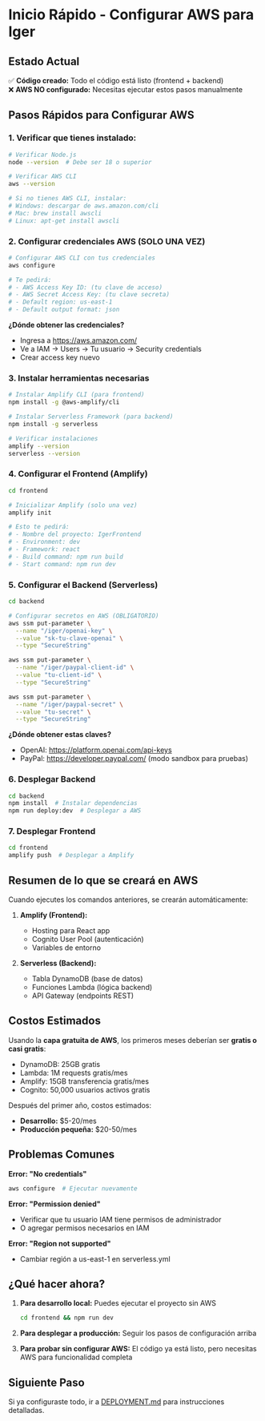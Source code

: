 # Inicio Rápido - Configurar AWS para Iger

## Estado Actual

✅ **Código creado:** Todo el código está listo (frontend + backend)  
❌ **AWS NO configurado:** Necesitas ejecutar estos pasos manualmente

## Pasos Rápidos para Configurar AWS

### 1. Verificar que tienes instalado:

```bash
# Verificar Node.js
node --version  # Debe ser 18 o superior

# Verificar AWS CLI
aws --version

# Si no tienes AWS CLI, instalar:
# Windows: descargar de aws.amazon.com/cli
# Mac: brew install awscli
# Linux: apt-get install awscli
```

### 2. Configurar credenciales AWS (SOLO UNA VEZ)

```bash
# Configurar AWS CLI con tus credenciales
aws configure

# Te pedirá:
# - AWS Access Key ID: (tu clave de acceso)
# - AWS Secret Access Key: (tu clave secreta)
# - Default region: us-east-1
# - Default output format: json
```

**¿Dónde obtener las credenciales?**
- Ingresa a https://aws.amazon.com/
- Ve a IAM → Users → Tu usuario → Security credentials
- Crear access key nuevo

### 3. Instalar herramientas necesarias

```bash
# Instalar Amplify CLI (para frontend)
npm install -g @aws-amplify/cli

# Instalar Serverless Framework (para backend)
npm install -g serverless

# Verificar instalaciones
amplify --version
serverless --version
```

### 4. Configurar el Frontend (Amplify)

```bash
cd frontend

# Inicializar Amplify (solo una vez)
amplify init

# Esto te pedirá:
# - Nombre del proyecto: IgerFrontend
# - Environment: dev
# - Framework: react
# - Build command: npm run build
# - Start command: npm run dev
```

### 5. Configurar el Backend (Serverless)

```bash
cd backend

# Configurar secretos en AWS (OBLIGATORIO)
aws ssm put-parameter \
  --name "/iger/openai-key" \
  --value "sk-tu-clave-openai" \
  --type "SecureString"

aws ssm put-parameter \
  --name "/iger/paypal-client-id" \
  --value "tu-client-id" \
  --type "SecureString"

aws ssm put-parameter \
  --name "/iger/paypal-secret" \
  --value "tu-secret" \
  --type "SecureString"
```

**¿Dónde obtener estas claves?**
- OpenAI: https://platform.openai.com/api-keys
- PayPal: https://developer.paypal.com/ (modo sandbox para pruebas)

### 6. Desplegar Backend

```bash
cd backend
npm install  # Instalar dependencias
npm run deploy:dev  # Desplegar a AWS
```

### 7. Desplegar Frontend

```bash
cd frontend
amplify push  # Desplegar a Amplify
```

## Resumen de lo que se creará en AWS

Cuando ejecutes los comandos anteriores, se crearán automáticamente:

1. **Amplify (Frontend):**
   - Hosting para React app
   - Cognito User Pool (autenticación)
   - Variables de entorno

2. **Serverless (Backend):**
   - Tabla DynamoDB (base de datos)
   - Funciones Lambda (lógica backend)
   - API Gateway (endpoints REST)

## Costos Estimados

Usando la **capa gratuita de AWS**, los primeros meses deberían ser **gratis o casi gratis**:
- DynamoDB: 25GB gratis
- Lambda: 1M requests gratis/mes
- Amplify: 15GB transferencia gratis/mes
- Cognito: 50,000 usuarios activos gratis

Después del primer año, costos estimados:
- **Desarrollo:** $5-20/mes
- **Producción pequeña:** $20-50/mes

## Problemas Comunes

**Error: "No credentials"**
```bash
aws configure  # Ejecutar nuevamente
```

**Error: "Permission denied"**
- Verificar que tu usuario IAM tiene permisos de administrador
- O agregar permisos necesarios en IAM

**Error: "Region not supported"**
- Cambiar región a us-east-1 en serverless.yml

## ¿Qué hacer ahora?

1. **Para desarrollo local:** Puedes ejecutar el proyecto sin AWS
   ```bash
   cd frontend && npm run dev
   ```

2. **Para desplegar a producción:** Seguir los pasos de configuración arriba

3. **Para probar sin configurar AWS:** El código ya está listo, pero necesitas AWS para funcionalidad completa

## Siguiente Paso

Si ya configuraste todo, ir a [DEPLOYMENT.md](DEPLOYMENT.md) para instrucciones detalladas.



